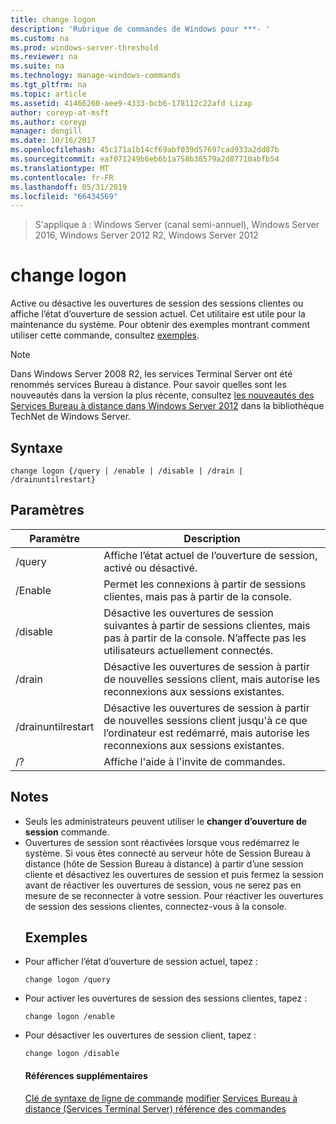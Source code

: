 ```yaml
---
title: change logon
description: 'Rubrique de commandes de Windows pour ***- '
ms.custom: na
ms.prod: windows-server-threshold
ms.reviewer: na
ms.suite: na
ms.technology: manage-windows-commands
ms.tgt_pltfrm: na
ms.topic: article
ms.assetid: 41466260-aee9-4333-bcb6-178112c22afd Lizap
author: coreyp-at-msft
ms.author: coreyp
manager: dongill
ms.date: 10/16/2017
ms.openlocfilehash: 45c171a1b14cf69abf039d57697cad933a2dd87b
ms.sourcegitcommit: eaf071249b6eb6b1a758b38579a2d87710abfb54
ms.translationtype: MT
ms.contentlocale: fr-FR
ms.lasthandoff: 05/31/2019
ms.locfileid: "66434569"
---
```

>S'applique à : Windows Server (canal semi-annuel), Windows Server 2016, Windows Server 2012 R2, Windows Server 2012

# <a name="change-logon"></a>change logon
Active ou désactive les ouvertures de session des sessions clientes ou affiche l’état d’ouverture de session actuel.
Cet utilitaire est utile pour la maintenance du système.
Pour obtenir des exemples montrant comment utiliser cette commande, consultez [exemples](#BKMK_examples).
> [!NOTE]
> Dans Windows Server 2008 R2, les services Terminal Server ont été renommés services Bureau à distance. Pour savoir quelles sont les nouveautés dans la version la plus récente, consultez [les nouveautés des Services Bureau à distance dans Windows Server 2012](https://technet.microsoft.com/library/hh831527) dans la bibliothèque TechNet de Windows Server.
> ## <a name="syntax"></a>Syntaxe
> ```
> change logon {/query | /enable | /disable | /drain | /drainuntilrestart}
> ```
> ## <a name="parameters"></a>Paramètres
> 
> |     Paramètre      |                                                       Description                                                        |
> |--------------------|--------------------------------------------------------------------------------------------------------------------------|
> |       /query       |                             Affiche l’état actuel de l’ouverture de session, activé ou désactivé.                              |
> |      /Enable       |                              Permet les connexions à partir de sessions clientes, mais pas à partir de la console.                              |
> |      /disable      |  Désactive les ouvertures de session suivantes à partir de sessions clientes, mais pas à partir de la console. N’affecte pas les utilisateurs actuellement connectés.   |
> |       /drain       |                 Désactive les ouvertures de session à partir de nouvelles sessions client, mais autorise les reconnexions aux sessions existantes.                 |
> | /drainuntilrestart | Désactive les ouvertures de session à partir de nouvelles sessions client jusqu'à ce que l’ordinateur est redémarré, mais autorise les reconnexions aux sessions existantes. |
> |         /?         |                                           Affiche l'aide à l'invite de commandes.                                           |
> 
> ## <a name="remarks"></a>Notes
> - Seuls les administrateurs peuvent utiliser le **changer d’ouverture de session** commande.
> - Ouvertures de session sont réactivées lorsque vous redémarrez le système. Si vous êtes connecté au serveur hôte de Session Bureau à distance (hôte de Session Bureau à distance) à partir d’une session cliente et désactivez les ouvertures de session et puis fermez la session avant de réactiver les ouvertures de session, vous ne serez pas en mesure de se reconnecter à votre session. Pour réactiver les ouvertures de session des sessions clientes, connectez-vous à la console.
>   ## <a name="BKMK_examples"></a>Exemples
> - Pour afficher l’état d’ouverture de session actuel, tapez :
>   ```
>   change logon /query
>   ```
> - Pour activer les ouvertures de session des sessions clientes, tapez :
>   ```
>   change logon /enable
>   ```
> - Pour désactiver les ouvertures de session client, tapez :
>   ```
>   change logon /disable
>   ```
>   #### <a name="additional-references"></a>Références supplémentaires
>   [Clé de syntaxe de ligne de commande](command-line-syntax-key.md)
>   [modifier](change.md)
>   [Services Bureau à distance &#40;Services Terminal Server&#41; référence des commandes](remote-desktop-services-terminal-services-command-reference.md)
